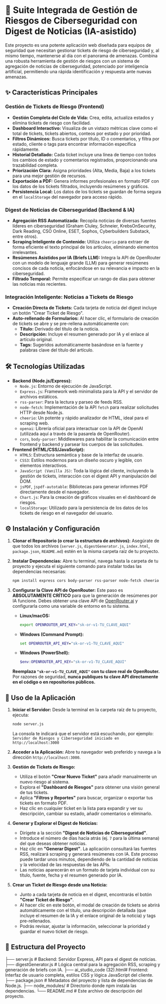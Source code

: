 # 🚀 Suite Integrada de Gestión de Riesgos de Ciberseguridad con Digest de Noticias (IA-asistido)

Este proyecto es una potente aplicación web diseñada para equipos de seguridad que necesitan gestionar tickets de riesgo de ciberseguridad y, al mismo tiempo, mantenerse al día con el panorama de amenazas. Combina una robusta herramienta de gestión de riesgos con un sistema de agregación de noticias de ciberseguridad, potenciado por inteligencia artificial, permitiendo una rápida identificación y respuesta ante nuevas amenazas.

## ✨ Características Principales

### Gestión de Tickets de Riesgo (Frontend)
*   **Gestión Completa del Ciclo de Vida:** Crea, edita, actualiza estados y elimina tickets de riesgo con facilidad.
*   **Dashboard Interactivo:** Visualiza de un vistazo métricas clave como el total de tickets, tickets abiertos, conteos por estado y por prioridad.
*   **Filtros Dinámicos:** Busca tickets por título, ID o comentarios, y filtra por estado, cliente o tags para encontrar información específica rápidamente.
*   **Historial Detallado:** Cada ticket incluye una línea de tiempo con todos los cambios de estado y comentarios registrados, proporcionando una trazabilidad completa.
*   **Priorización Clara:** Asigna prioridades (Alta, Media, Baja) a los tickets para una mejor gestión de recursos.
*   **Exportación a PDF:** Genera informes profesionales en formato PDF con los datos de los tickets filtrados, incluyendo resúmenes y gráficos.
*   **Persistencia Local:** Los datos de los tickets se guardan de forma segura en el `localStorage` del navegador para acceso rápido.

### Digest de Noticias de Ciberseguridad (Backend & IA)
*   **Agregación RSS Automatizada:** Recopila noticias de diversas fuentes líderes en ciberseguridad (Graham Cluley, Schneier, KrebsOnSecurity, Dark Reading, CSO Online, ESET, Sophos, Cyberbuilders Substack, entre otros).
*   **Scraping Inteligente de Contenido:** Utiliza `cheerio` para extraer de forma eficiente el texto principal de los artículos, eliminando elementos irrelevantes.
*   **Resúmenes Asistidos por IA (Briefs LLM):** Integra la API de OpenRouter con un modelo de lenguaje grande (LLM) para generar resúmenes concisos de cada noticia, enfocándose en su relevancia e impacto en la ciberseguridad.
*   **Filtrado Temporal:** Permite especificar un rango de días para obtener las noticias más recientes.

### Integración Inteligente: Noticias a Tickets de Riesgo
*   **Creación Directa de Tickets:** Cada tarjeta de noticia del digest incluye un botón "Crear Ticket de Riesgo".
*   **Auto-rellenado de Formularios:** Al hacer clic, el formulario de creación de tickets se abre y se pre-rellena automáticamente con:
    *   **Título:** Derivado del título de la noticia.
    *   **Descripción:** Incluye el resumen generado por IA y el enlace al artículo original.
    *   **Tags:** Sugeridos automáticamente basándose en la fuente y palabras clave del título del artículo.

## 🛠️ Tecnologías Utilizadas

*   **Backend (Node.js/Express):**
    *   `Node.js`: Entorno de ejecución de JavaScript.
    *   `Express.js`: Framework web minimalista para la API y el servidor de archivos estáticos.
    *   `rss-parser`: Para la lectura y parseo de feeds RSS.
    *   `node-fetch`: Implementación de la API `fetch` para realizar solicitudes HTTP desde Node.js.
    *   `cheerio`: Un potente y rápido analizador de HTML, ideal para el scraping web.
    *   `openai`: Librería oficial para interactuar con la API de OpenAI (utilizada aquí a través de la pasarela de OpenRouter).
    *   `cors`, `body-parser`: Middlewares para habilitar la comunicación entre frontend y backend y parsear los cuerpos de las solicitudes.
*   **Frontend (HTML/CSS/JavaScript):**
    *   `HTML5`: Estructura semántica y base de la interfaz de usuario.
    *   `CSS3`: Estilos modernos para un diseño oscuro y legible, con elementos interactivos.
    *   `JavaScript (Vanilla JS)`: Toda la lógica del cliente, incluyendo la gestión de tickets, interacción con el digest API y manipulación del DOM.
    *   `jsPDF`, `jspdf-autotable`: Bibliotecas para generar informes PDF directamente desde el navegador.
    *   `Chart.js`: Para la creación de gráficos visuales en el dashboard de riesgos.
    *   `localStorage`: Utilizado para la persistencia de los datos de los tickets de riesgo en el navegador del usuario.

## ⚙️ Instalación y Configuración

1.  **Clonar el Repositorio (o crear la estructura de archivos):**
    Asegúrate de que todos los archivos (`server.js`, `digestGenerator.js`, `index.html`, `package.json`, `README.md`) estén en la misma carpeta raíz de tu proyecto.

2.  **Instalar Dependencias:**
    Abre tu terminal, navega hasta la carpeta de tu proyecto y ejecuta el siguiente comando para instalar todas las dependencias necesarias:
    ```bash
    npm install express cors body-parser rss-parser node-fetch cheerio openai
    ```

3.  **Configurar la Clave API de OpenRouter:**
    Este paso es **ABSOLUTAMENTE CRÍTICO** para que la generación de resúmenes por IA funcione. Debes obtener una clave API de [OpenRouter.ai](https://openrouter.ai/) y configurarla como una variable de entorno en tu sistema.

    *   **Linux/macOS:**
        ```bash
        export OPENROUTER_API_KEY="sk-or-v1-TU_CLAVE_AQUI"
        ```
    *   **Windows (Command Prompt):**
        ```cmd
        set OPENROUTER_API_KEY="sk-or-v1-TU_CLAVE_AQUI"
        ```
    *   **Windows (PowerShell):**
        ```powershell
        $env:OPENROUTER_API_KEY="sk-or-v1-TU_CLAVE_AQUI"
        ```
    **Reemplaza `"sk-or-v1-TU_CLAVE_AQUI"` con tu clave real de OpenRouter.** Por razones de seguridad, **nunca publiques tu clave API directamente en el código o en repositorios públicos.**

## 🚀 Uso de la Aplicación

1.  **Iniciar el Servidor:**
    Desde la terminal en la carpeta raíz de tu proyecto, ejecuta:
    ```bash
    node server.js
    ```
    La consola te indicará que el servidor está escuchando, por ejemplo:
    `Servidor de Riesgos y Ciberseguridad iniciado en http://localhost:3000`

2.  **Acceder a la Aplicación:**
    Abre tu navegador web preferido y navega a la dirección `http://localhost:3000`.

3.  **Gestión de Tickets de Riesgo:**
    *   Utiliza el botón **"Crear Nuevo Ticket"** para añadir manualmente un nuevo riesgo al sistema.
    *   Explora el **"Dashboard de Riesgos"** para obtener una visión general de tus tickets.
    *   Aplica **"Filtros y Reportes"** para buscar, organizar o exportar tus tickets en formato PDF.
    *   Haz clic en cualquier ticket en la lista para expandir y ver su descripción, cambiar su estado, añadir comentarios o eliminarlo.

4.  **Generar y Explorar el Digest de Noticias:**
    *   Dirígete a la sección **"Digest de Noticias de Ciberseguridad"**.
    *   Introduce el número de días hacia atrás (ej. `7` para la última semana) del que deseas obtener noticias.
    *   Haz clic en **"Generar Digest"**. La aplicación consultará las fuentes RSS, realizará scraping y generará resúmenes con IA. Este proceso puede tardar unos minutos, dependiendo de la cantidad de noticias y la velocidad de las respuestas de las APIs.
    *   Las noticias aparecerán en un formato de tarjeta individual con su título, fuente, fecha y el resumen generado por IA.

5.  **Crear un Ticket de Riesgo desde una Noticia:**
    *   Junto a cada tarjeta de noticia en el digest, encontrarás el botón **"Crear Ticket de Riesgo"**.
    *   Al hacer clic en este botón, el modal de creación de tickets se abrirá automáticamente con el título, una descripción detallada (que incluye el resumen de la IA y el enlace original de la noticia) y tags pre-rellenados.
    *   Podrás revisar, ajustar la información, seleccionar la prioridad y guardar el nuevo ticket de riesgo.

## 📂 Estructura del Proyecto

├── server.js # Backend: Servidor Express, API para el digest de noticias.
├── digestGenerator.js # Lógica central para la agregación RSS, scraping y generación de briefs con IA.
├── ai_studio_code (32).html# Frontend: Interfaz de usuario completa, estilos CSS y lógica JavaScript del cliente.
├── package.json # Metadatos del proyecto y lista de dependencias de Node.js.
├── node_modules/ # Directorio donde npm instala las dependencias.
└── README.md # Este archivo de descripción del proyecto.
